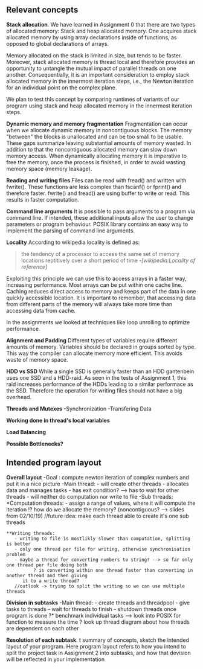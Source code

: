 ## Relevant concepts

**Stack allocation**.  We have learned in Assignment 0 that there are two
  types of allocated memory: Stack and heap allocated memory. One acquires
  stack allocated memory by using array declarations inside of functions, as
  opposed to global declarations of arrays.

  Memory allocated on the stack is limited in size, but tends to be faster.
  Moreover, stack allocated memory is thread local and therefore provides an
  opportunity to untangle the mutual impact of parallel threads on one another.
  Consequentially, it is an important consideration to employ stack allocated
  memory in the innermost iteration steps, i.e., the Newton iteration for an
  individual point on the complex plane.

  We plan to test this concept by comparing runtimes of variants of our program
  using stack and heap allocated memory in the innermost iteration steps.

**Dynamic memory and memory fragmentation**
  Fragmentation can occur when we allocate dynamic memory in noncontiguous blocks.
  The memory "between" the blocks is unallocated and can be too small to be usable.
  These gaps summarize leaving substantial amounts of memory wasted. In addition to
  that the noncontiguous allocated memory can slow down memory access.
  When dynamically allocating memory it is imperative to free the memory, once
  the process is finished, in order to avoid wasting memory space (memory leakage). 
  
**Reading and writing files**
  Files can be read with fread() and written with fwrite(). These functions are
  less complex than fscanf() or fprint() and therefore faster. fwrite() and fread()
  are using buffer to write or read. This results in faster computation.
  
**Command line arguments**
  It is possible to pass arguments to a program via command line. If intended, these
  additional inputs allow the user to change parameters or program behaviour.
  POSIX library contains an easy way to implement the parsing of command line arguments.

**Locality**
  According to wikipedia locality is defined as:
  >the tendency of a processor to access the same set of memory locations reptitively over
  > a short period of time
  >*-[wikipedia:Locality of reference]*
							      
  Exploiting this principle we can use this to access arrays in a faster way, increasing performance.
  Most arrays can be put within one cache line. Caching reduces direct access to memory and keeps
  part of the data in one quickly accessible location.
  It is important to remember, that accessing data from different parts of the memory
  will always take more time than accessing data from cache.

  In the assignments we looked at techniques like loop unrolling to optimize performance. 

**Alignment and Padding**
  Different types of variables require different amounts of memory. Variables should be declared
  in groups sorted by type. This way the compiler can allocate memory more efficient. This avoids
  waste of memory space.

**HDD vs SSD**
  While a single SSD is generally faster than an HDD gantenbein uses one SSD and a HDD-raid.
  As seen in the tests of Assignment 1, this raid increases performance of the HDDs leading
  to a similar performace as the SSD. Therefore the operation for writing files should not have
  a big overhead.

**Threads and Mutexes**
  -Synchronization
  -Transfering Data

**Working done in thread's local variables**

**Load Balancing**

**Possible Bottlenecks?**

## Intended program layout
**Overall layout**
-Goal : compute newton iteration of complex numbers and put it in a nice picture
-Main thread:
      - will create other threads
      - allocates data and manages tasks
      - has exit condition? --> has to wait for other threads
      - will neither do computation nor write to file
-Sub threads:
     *Computation threads:
       - assign a range of values, where it will compute the iteration
       	!? how do we allocate the memory? (noncontiguous? --> slides from 02/10/19)
       //future idea: make each thread able to create it's one sub threads


    **Writing threads:
       - writing to file is mostlikly slower than computation, splitting is better
       - only one thread per file for writing, otherwise synchronisation problem
       - maybe a thread for converting numbers to string? --> so far only one thread per file doing both
              ? is converting within one thread faster than converting in another thread and then giving
	      it to a write thread?
       //outlook -> trying to split the writing so we can use multiple threads

**Division in subtasks**
-Main thread:
      - create threads and threadpool
      - give tasks to threads
      - wait for threads to finish
      - shutdown threads once program is done
      ?* benchmark individual tasks --> look into POSIX for function to measure the time
      ? look up thread diagram about how threads are dependent on each other


**Resolution of each subtask**.
t summary of concepts, sketch the intended layout of your program. Here program layout refers to how you intend to split the project task in Assignment 2 into subtasks, and how that devision will be reflected in your implementation